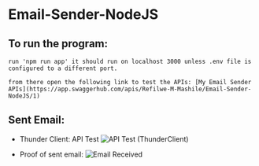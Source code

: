 # Email-Sender-NodeJS

## To run the program:

    run 'npm run app' it should run on localhost 3000 unless .env file is configured to a different port.

    from there open the following link to test the APIs: [My Email Sender APIs](https://app.swaggerhub.com/apis/Refilwe-M-Mashile/Email-Sender-NodeJS/1)

## Sent Email:

- Thunder Client: API Test
  ![API Test (ThunderClient)](https://drive.google.com/uc?export=view&id=1Gf8RMI1tMQAQoRvpvwyWc-mzXGzcMMFa)

- Proof of sent email:
![Email Received](https://drive.google.com/uc?export=view&id=1-iJi_jZsoFmOGf6dSVkzJTnS2cr_VnEF)
